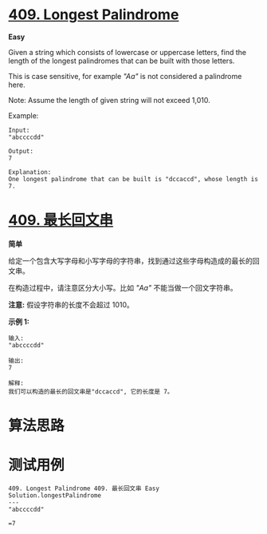 # [409. Longest Palindrome][enTitle]

**Easy**

Given a string which consists of lowercase or uppercase letters, find the length of the longest palindromes that can be built with those letters.

This is case sensitive, for example  *"Aa"*  is not considered a palindrome here.

Note: Assume the length of given string will not exceed 1,010.

Example:

```
Input:
"abccccdd"

Output:
7

Explanation:
One longest palindrome that can be built is "dccaccd", whose length is 7.

```


# [409. 最长回文串][cnTitle]

**简单**

给定一个包含大写字母和小写字母的字符串，找到通过这些字母构造成的最长的回文串。

在构造过程中，请注意区分大小写。比如  *"Aa"*  不能当做一个回文字符串。

**注意:**  假设字符串的长度不会超过 1010。

**示例 1:** 

```
输入:
"abccccdd"

输出:
7

解释:
我们可以构造的最长的回文串是"dccaccd", 它的长度是 7。

```


# 算法思路

# 测试用例
```
409. Longest Palindrome 409. 最长回文串 Easy
Solution.longestPalindrome
---
"abccccdd"

=7
```

[enTitle]: https://leetcode.com/problems/longest-palindrome/
[cnTitle]: https://leetcode-cn.com/problems/longest-palindrome/
